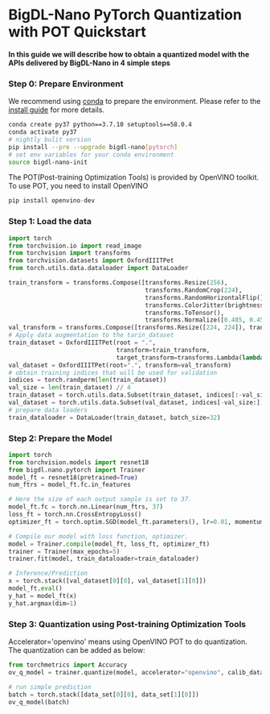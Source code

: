 # BigDL-Nano PyTorch Quantization with POT Quickstart

**In this guide we will describe how to obtain a quantized model with the APIs delivered by BigDL-Nano in 4 simple steps**

### **Step 0: Prepare Environment**
We recommend using [conda](https://docs.conda.io/projects/conda/en/latest/user-guide/install/) to prepare the environment. Please refer to the [install guide](../../UserGuide/python.md) for more details.

```bash
conda create py37 python==3.7.10 setuptools==58.0.4
conda activate py37
# nightly bulit version
pip install --pre --upgrade bigdl-nano[pytorch]
# set env variables for your conda environment
source bigdl-nano-init
```

The POT(Post-training Optimization Tools) is provided by OpenVINO toolkit. To use POT, you need to install OpenVINO
```python
pip install openvino-dev
```

### **Step 1: Load the data**
```python
import torch
from torchvision.io import read_image
from torchvision import transforms
from torchvision.datasets import OxfordIIITPet
from torch.utils.data.dataloader import DataLoader

train_transform = transforms.Compose([transforms.Resize(256),
                                      transforms.RandomCrop(224),
                                      transforms.RandomHorizontalFlip(),
                                      transforms.ColorJitter(brightness=.5, hue=.3),
                                      transforms.ToTensor(),
                                      transforms.Normalize([0.485, 0.456, 0.406], [0.229, 0.224, 0.225])])
val_transform = transforms.Compose([transforms.Resize([224, 224]), transforms.ToTensor(), transforms.Normalize([0.485, 0.456, 0.406], [0.229, 0.224, 0.225])])
# Apply data augmentation to the tarin_dataset
train_dataset = OxfordIIITPet(root = ".",
                              transform=train_transform,
                              target_transform=transforms.Lambda(lambda label: torch.tensor(label, dtype=torch.long)))   # Quantization using POT expect a tensor as label
val_dataset = OxfordIIITPet(root=".", transform=val_transform)
# obtain training indices that will be used for validation
indices = torch.randperm(len(train_dataset))
val_size = len(train_dataset) // 4
train_dataset = torch.utils.data.Subset(train_dataset, indices[:-val_size])
val_dataset = torch.utils.data.Subset(val_dataset, indices[-val_size:])
# prepare data loaders
train_dataloader = DataLoader(train_dataset, batch_size=32)
```

### **Step 2: Prepare the Model**
```python
import torch
from torchvision.models import resnet18
from bigdl.nano.pytorch import Trainer
model_ft = resnet18(pretrained=True)
num_ftrs = model_ft.fc.in_features

# Here the size of each output sample is set to 37.
model_ft.fc = torch.nn.Linear(num_ftrs, 37)
loss_ft = torch.nn.CrossEntropyLoss()
optimizer_ft = torch.optim.SGD(model_ft.parameters(), lr=0.01, momentum=0.9, weight_decay=5e-4)

# Compile our model with loss function, optimizer.
model = Trainer.compile(model_ft, loss_ft, optimizer_ft)
trainer = Trainer(max_epochs=5)
trainer.fit(model, train_dataloader=train_dataloader)

# Inference/Prediction
x = torch.stack([val_dataset[0][0], val_dataset[1][0]])
model_ft.eval()
y_hat = model_ft(x)
y_hat.argmax(dim=1)
```

### **Step 3: Quantization using Post-training Optimization Tools**
Accelerator='openvino' means using OpenVINO POT to do quantization. The quantization can be added as below:
```python
from torchmetrics import Accuracy
ov_q_model = trainer.quantize(model, accelerator="openvino", calib_dataloader=data_loader)

# run simple prediction
batch = torch.stack([data_set[0][0], data_set[1][0]])
ov_q_model(batch)
```